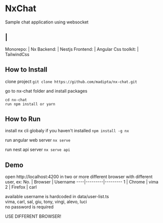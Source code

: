 # NxChat
Sample chat application using websocket  

 | 
------------
Monorepo: | Nx
Backend: | Nestjs
Frontend: | Angular
Css toolkit: | TailwindCss


## How to Install

clone project
`git clone https://github.com/madipta/nx-chat.git`

go to nx-chat folder and install packages
```
cd nx-chat
run npm install or yarn
```


## How to Run

install nx cli globaly if you haven't installed
`npm install -g nx`

run angular web server
`nx serve`

run nest api server
`nx serve api`


## Demo

open  http://localhost:4200 in two or more different browser with different user, ex:
No. | Browser | Username
----|---------|---------
1   | Chrome  | vima
2   | Firefox | carl

available username is hardcoded in data/user-list.ts  
vima, carl, sal, giu, tony, vingi, alevo, luci  
no password is required  

USE DIFFERENT BROWSER!
